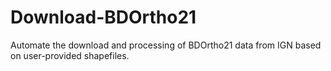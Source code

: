 # Download-BDOrtho21
Automate the download and processing of BDOrtho21 data from IGN based on user-provided shapefiles.
